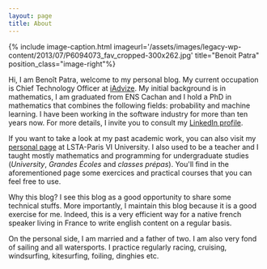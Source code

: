 ```yaml
---
layout: page
title: About
---
```


{% include image-caption.html imageurl='/assets/images/legacy-wp-content/2013/07/P6094073_fav_cropped-300x262.jpg' title="Benoit Patra" position_class="image-right"%}

Hi, I am Benoît Patra, welcome to my personal blog. My current occupation is Chief Technology Officer at <a title="iAdvize" href="https://www.iadvize.com/">iAdvize</a>.
My initial background is in mathematics, I am graduated from ENS Cachan and I hold a PhD in mathematics that combines the following fields: probability and machine learning. I have been working in the software industry for more than ten years now. For more details, I invite you to consult my <a title="LinkedIn profile" href="http://www.linkedin.com/pub/benoit-patra/10/a89/648">LinkedIn profile</a>. 

If you want to take a look at my past academic work, you can also visit my <a title="personal page" href="http://www.lsta.upmc.fr/doct/patra/">personal page</a> at LSTA-Paris VI University. I also used to be a teacher and I taught mostly mathematics and programming for undergraduate studies (_University_, _Grandes Écoles_ and _classes prépas_). You'll find in the aforementioned page some exercices and practical courses that you can feel free to use.

Why this blog? I see this blog as a good opportunity to share some technical stuffs. More importantly, I maintain this blog because it is a good exercise for me. Indeed, this is a very efficient way for a native french speaker living in France to write english content on a regular basis.

On the personal side, I am married and a father of two. I am also very fond of sailing and all watersports. I practice regularly racing, cruising, windsurfing, kitesurfing, foiling, dinghies etc.
